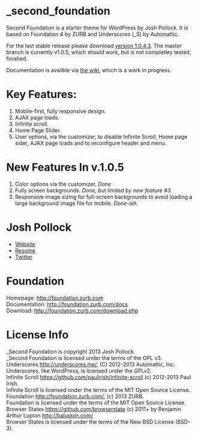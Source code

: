 _second_foundation
==================
Second Foundation is a starter theme for WordPress by Josh Pollock. It is based on Foundation 4 by ZURB and Underscores (_S) by Automattic.

For the last stable release please download [version 1.0.4.3](http://wordpress.org/themes/download/_second-foundation.1.0.4.3.zip). The master branch is currently v1.0.5, which should work, but is not completley tested, finished.

Documentation is availble via [the wiki](https://github.com/Shelob9/_second_foundation/wiki), which is a work in progress.

Key Features:
============
1) Mobile-first, fully responsive design.<br />
2) AJAX page loads.<br />
3) Infinite scroll.<br />
5) Home Page Slider.<br />
6) User options, via the customizer, to disable Infinite Scroll, Home page sider, AJAX page loads and to reconfigure header and menu.

New Features In v.1.0.5
==========================
1) Color options via the customizer. <em>Done</em><br />
2) Fully screen backgrounds. <em>Done, but limited by new feature #3.</em><br />
3) Responsive image sizing for full-screen backgrounds to avoid loading a large background image file for mobile. <em>Done-ish.</em>

Josh Pollock
============
* [Website](http://ComplexWaveform.com)<br />
* [Resume](http://ComplexWaveform.com/jp/Resume)<br />
* [Twitter](http://twitter.com/Josh412)

Foundation
==========
Homepage:      http://foundation.zurb.com<br />
Documentation: http://foundation.zurb.com/docs<br />
Download:      http://foundation.zurb.com/download.php


License Info
============
_Second Foundation is copyright 2013 Josh Pollock.<br />
_Second Foundation is licensed under the terms of the GPL v3.<br />
Underscores http://underscores.me/, (C) 2012-2013 Automattic, Inc.<br />
Underscores, like WordPress, is licensed under the GPLv2.<br />
Infinite Scroll https://github.com/paulirish/infinite-scroll (c) 2012-2013 Paul Irish.<br />
Infinite Scroll is licensed under the terms of the MIT Open Source License.<br />
Foundation http://foundation.zurb.com/, (c) 2013 ZURB.<br />
Foundation is licensed under the terms of the MIT Open Source License.<br />
Browser States https://github.com/browserstate (c) 2011+ by Benjamin Arthur Lupton http://balupton.com/<br />
Browser States is licensed under the terms of the New BSD License (BSD-3).<br />

